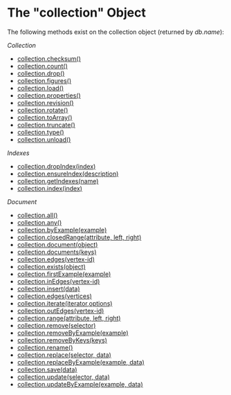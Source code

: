 The "collection" Object
=======================

The following methods exist on the collection object (returned by *db.name*):

*Collection*

* [collection.checksum()](../../DataModeling/Collections/CollectionMethods.md#checksum)
* [collection.count()](../../DataModeling/Documents/DocumentMethods.md#count)
* [collection.drop()](../../DataModeling/Collections/CollectionMethods.md#drop)
* [collection.figures()](../../DataModeling/Collections/CollectionMethods.md#figures)
* [collection.load()](../../DataModeling/Collections/CollectionMethods.md#load)
* [collection.properties()](../../DataModeling/Collections/CollectionMethods.md#properties)
* [collection.revision()](../../DataModeling/Collections/CollectionMethods.md#revision)
* [collection.rotate()](../../DataModeling/Collections/CollectionMethods.md#rotate)
* [collection.toArray()](../../DataModeling/Documents/DocumentMethods.md#toarray)
* [collection.truncate()](../../DataModeling/Collections/CollectionMethods.md#truncate)
* [collection.type()](../../DataModeling/Documents/DocumentMethods.md#collection-type)
* [collection.unload()](../../DataModeling/Collections/CollectionMethods.md#unload)

*Indexes*

* [collection.dropIndex(index)](../../Indexing/WorkingWithIndexes.md#dropping-an-index)
* [collection.ensureIndex(description)](../../Indexing/WorkingWithIndexes.md#creating-an-index)
* [collection.getIndexes(name)](../../Indexing/WorkingWithIndexes.md#listing-all-indexes-of-a-collection)
* [collection.index(index)](../../Indexing/WorkingWithIndexes.md#index-identifiers-and-handles)

*Document*

* [collection.all()](../../DataModeling/Documents/DocumentMethods.md#all)
* [collection.any()](../../DataModeling/Documents/DocumentMethods.md#any)
* [collection.byExample(example)](../../DataModeling/Documents/DocumentMethods.md#query-by-example)
* [collection.closedRange(attribute, left, right)](../../DataModeling/Documents/DocumentMethods.md#closed-range)
* [collection.document(object)](../../DataModeling/Documents/DocumentMethods.md#document)
* [collection.documents(keys)](../../DataModeling/Documents/DocumentMethods.md#lookup-by-keys)
* [collection.edges(vertex-id)](../../DataModeling/Documents/DocumentMethods.md#edges)
* [collection.exists(object)](../../DataModeling/Documents/DocumentMethods.md#exists)
* [collection.firstExample(example)](../../DataModeling/Documents/DocumentMethods.md#first-example)
* [collection.inEdges(vertex-id)](../../DataModeling/Documents/DocumentMethods.md#edges)
* [collection.insert(data)](../../DataModeling/Documents/DocumentMethods.md#insert)
* [collection.edges(vertices)](../../DataModeling/Documents/DocumentMethods.md#edges)
* [collection.iterate(iterator,options)](../../DataModeling/Documents/DocumentMethods.md#misc)
* [collection.outEdges(vertex-id)](../../DataModeling/Documents/DocumentMethods.md#edges)
* [collection.range(attribute, left, right)](../../DataModeling/Documents/DocumentMethods.md#range)
* [collection.remove(selector)](../../DataModeling/Documents/DocumentMethods.md#remove)
* [collection.removeByExample(example)](../../DataModeling/Documents/DocumentMethods.md#remove-by-example)
* [collection.removeByKeys(keys)](../../DataModeling/Documents/DocumentMethods.md#remove-by-keys)
* [collection.rename()](../../DataModeling/Collections/CollectionMethods.md#rename)
* [collection.replace(selector, data)](../../DataModeling/Documents/DocumentMethods.md#replace)
* [collection.replaceByExample(example, data)](../../DataModeling/Documents/DocumentMethods.md#replace-by-example)
* [collection.save(data)](../../DataModeling/Documents/DocumentMethods.md#insert)
* [collection.update(selector, data)](../../DataModeling/Documents/DocumentMethods.md#update)
* [collection.updateByExample(example, data)](../../DataModeling/Documents/DocumentMethods.md#update-by-example)
